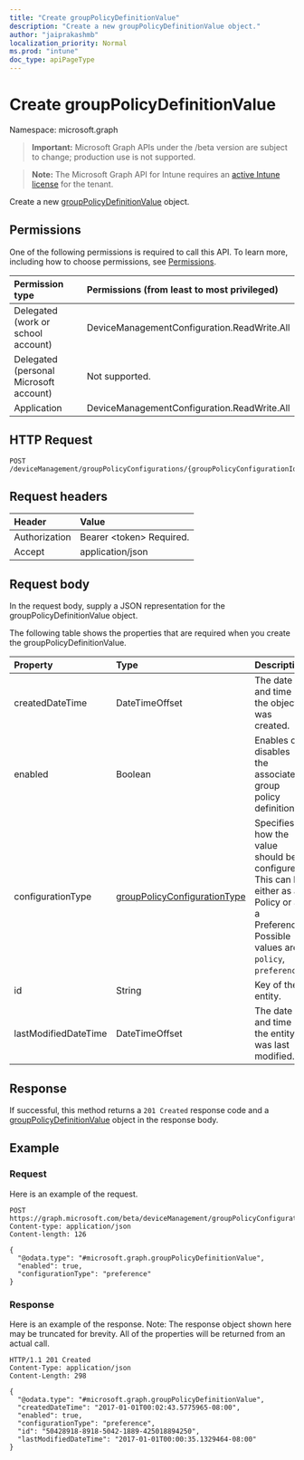 ```yaml
---
title: "Create groupPolicyDefinitionValue"
description: "Create a new groupPolicyDefinitionValue object."
author: "jaiprakashmb"
localization_priority: Normal
ms.prod: "intune"
doc_type: apiPageType
---
```


# Create groupPolicyDefinitionValue

Namespace: microsoft.graph

> **Important:** Microsoft Graph APIs under the /beta version are subject to change; production use is not supported.

> **Note:** The Microsoft Graph API for Intune requires an [active Intune license](https://go.microsoft.com/fwlink/?linkid=839381) for the tenant.

Create a new [groupPolicyDefinitionValue](../resources/intune-grouppolicy-grouppolicydefinitionvalue.md) object.

## Permissions
One of the following permissions is required to call this API. To learn more, including how to choose permissions, see [Permissions](/graph/permissions-reference).

<!-- { "blockType": "ignored"  } // Note: Removing this line will result in the permissions autogeneration tool overwriting the table. -->
|Permission type|Permissions (from least to most privileged)|
|:---|:---|
|Delegated (work or school account)|DeviceManagementConfiguration.ReadWrite.All|
|Delegated (personal Microsoft account)|Not supported.|
|Application|DeviceManagementConfiguration.ReadWrite.All|

## HTTP Request
<!-- {
  "blockType": "ignored"
}
-->
``` http
POST /deviceManagement/groupPolicyConfigurations/{groupPolicyConfigurationId}/definitionValues
```

## Request headers
|Header|Value|
|:---|:---|
|Authorization|Bearer &lt;token&gt; Required.|
|Accept|application/json|

## Request body
In the request body, supply a JSON representation for the groupPolicyDefinitionValue object.

The following table shows the properties that are required when you create the groupPolicyDefinitionValue.

|Property|Type|Description|
|:---|:---|:---|
|createdDateTime|DateTimeOffset|The date and time the object was created.|
|enabled|Boolean|Enables or disables the associated group policy definition.|
|configurationType|[groupPolicyConfigurationType](../resources/intune-grouppolicy-grouppolicyconfigurationtype.md)|Specifies how the value should be configured. This can be either as a Policy or as a Preference. Possible values are: `policy`, `preference`.|
|id|String|Key of the entity.|
|lastModifiedDateTime|DateTimeOffset|The date and time the entity was last modified.|



## Response
If successful, this method returns a `201 Created` response code and a [groupPolicyDefinitionValue](../resources/intune-grouppolicy-grouppolicydefinitionvalue.md) object in the response body.

## Example

### Request
Here is an example of the request.
``` http
POST https://graph.microsoft.com/beta/deviceManagement/groupPolicyConfigurations/{groupPolicyConfigurationId}/definitionValues
Content-type: application/json
Content-length: 126

{
  "@odata.type": "#microsoft.graph.groupPolicyDefinitionValue",
  "enabled": true,
  "configurationType": "preference"
}
```

### Response
Here is an example of the response. Note: The response object shown here may be truncated for brevity. All of the properties will be returned from an actual call.
``` http
HTTP/1.1 201 Created
Content-Type: application/json
Content-Length: 298

{
  "@odata.type": "#microsoft.graph.groupPolicyDefinitionValue",
  "createdDateTime": "2017-01-01T00:02:43.5775965-08:00",
  "enabled": true,
  "configurationType": "preference",
  "id": "50428918-8918-5042-1889-425018894250",
  "lastModifiedDateTime": "2017-01-01T00:00:35.1329464-08:00"
}
```
